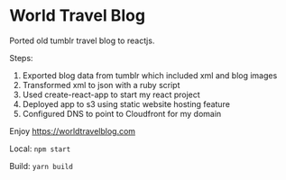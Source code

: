 # World Travel Blog

Ported old tumblr travel blog to reactjs.

Steps:
1. Exported blog data from tumblr which included xml and blog images
2. Transformed xml to json with a ruby script
3. Used create-react-app to start my react project
4. Deployed app to s3 using static website hosting feature
5. Configured DNS to point to Cloudfront for my domain

Enjoy https://worldtravelblog.com


Local: `npm start`

Build: `yarn build`
